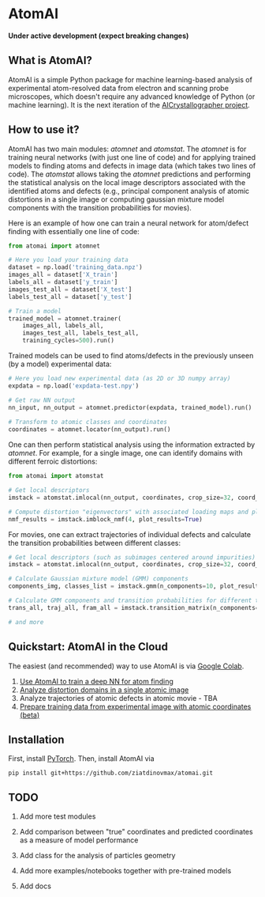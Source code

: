 # AtomAI
**Under active development (expect breaking changes)**

## What is AtomAI?

AtomAI is a simple Python package for machine learning-based analysis of experimental atom-resolved data from electron and scanning probe microscopes, which doesn't require any advanced knowledge of Python (or machine learning). It is the next iteration of the [AICrystallographer project](https://github.com/pycroscopy/AICrystallographer).

## How to use it?

AtomAI has two main modules: *atomnet* and *atomstat*. The *atomnet* is for training neural networks (with just one line of code) and for applying trained models to finding atoms and defects in image data (which takes two lines of code). The *atomstat* allows taking the *atomnet* predictions and performing the statistical analysis on the local image descriptors associated with the identified atoms and defects (e.g., principal component analysis of atomic distortions in a single image or computing gaussian mixture model components with the transition probabilities for movies).

Here is an example of how one can train a neural network for atom/defect finding with essentially one line of code:

```python
from atomai import atomnet

# Here you load your training data
dataset = np.load('training_data.npz')
images_all = dataset['X_train']
labels_all = dataset['y_train']
images_test_all = dataset['X_test']
labels_test_all = dataset['y_test']

# Train a model
trained_model = atomnet.trainer(
    images_all, labels_all, 
    images_test_all, labels_test_all,
    training_cycles=500).run()   
```

Trained models can be used to find atoms/defects in the previously unseen (by a model) experimental data:
```python
# Here you load new experimental data (as 2D or 3D numpy array)
expdata = np.load('expdata-test.npy')

# Get raw NN output
nn_input, nn_output = atomnet.predictor(expdata, trained_model).run()
    
# Transform to atomic classes and coordinates
coordinates = atomnet.locator(nn_output).run()
```

One can then perform statistical analysis using the information extracted by *atomnet*. For example, for a single image, one can identify domains with different ferroic distortions:

```python
from atomai import atomstat

# Get local descriptors
imstack = atomstat.imlocal(nn_output, coordinates, crop_size=32, coord_class=1)

# Compute distortion "eigenvectors" with associated loading maps and plot results:
nmf_results = imstack.imblock_nmf(4, plot_results=True)
```

For movies, one can extract trajectories of individual defects and calculate the transition probabilities between different classes:

```python
# Get local descriptors (such as subimages centered around impurities)
imstack = atomstat.imlocal(nn_output, coordinates, crop_size=32, coord_class=1)

# Calculate Gaussian mixture model (GMM) components
components_img, classes_list = imstack.gmm(n_components=10, plot_results=True)

# Calculate GMM components and transition probabilities for different trajectories
trans_all, traj_all, fram_all = imstack.transition_matrix(n_components=10, rmax=10)

# and more
```

## Quickstart: AtomAI in the Cloud

The easiest (and recommended) way to use AtomAI is via [Google Colab](https://colab.research.google.com/notebooks/intro.ipynb).

1. [Use AtomAI to train a deep NN for atom finding](https://colab.research.google.com/github/ziatdinovmax/atomai/blob/master/examples/notebooks/atomai_atomnet.ipynb)
2. [Analyze distortion domains in a single atomic image](https://colab.research.google.com/github/ziatdinovmax/atomai/blob/master/examples/notebooks/atomai_atomstat.ipynb)
3. Analyze trajectories of atomic defects in atomic movie - TBA
4. [Prepare training data from experimental image with atomic coordinates (beta)](https://colab.research.google.com/github/ziatdinovmax/atomai/blob/master/examples/notebooks/atomai_training_data.ipynb)

## Installation
First, install [PyTorch](https://pytorch.org/get-started/locally/). Then, install AtomAI via

```pip install git+https://github.com/ziatdinovmax/atomai.git```


## TODO

1) Add more test modules

2) Add comparison between "true" coordinates and predicted coordinates as a measure of model performance

3) Add class for the analysis of particles geometry

4) Add more examples/notebooks together with pre-trained models

5) Add docs
